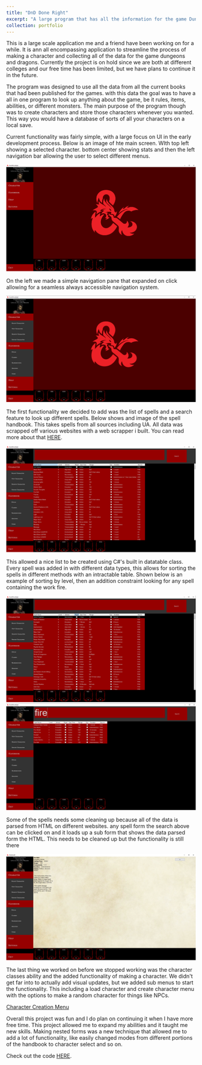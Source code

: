 ```yaml
---
title: "DnD Done Right"
excerpt: "A large program that has all the information for the game Dungeon's and Dragons in one place <br/><img src='/images/DanddDDDoneRight/main.png'>"
collection: portfolio
---
```


This is a large scale application me and a friend have been working on for a while. It is ann all encompassing application to streamline the process of making a character and collecting all of the data for the game dungeons and dragons. Currently the project is on hold since we are both at different colleges and our free time has been limited, but we have plans to continue it in the future.

The program was designed to use all the data from all the current books that had been published for the games. with this data the goal was to have a all in one program to look up anything about the game, be it rules, items, abilities, or different monsters. The main purpose of the program though was to create characters and store those characters whenever you wanted. This way you would have a database of sorts of all your characters on a local save.

Current functionality was fairly simple, with a large focus on UI in the early development process. Below is an image of hte main screen. WIth top left showing a selected character. bottom center showing stats and then the left navigation bar allowing the user to select different menus.

![Start Screen](/images/DanddDDDoneRight/main.png)

On the left we made a simple navigation pane that expanded on click allowing for a seamless always accessible navigation system.

![Navigation](/images/DanddDDDoneRight/menu.png)

The first functionality we decided to add was the list of spells and a search feature to look up different spells. Below shows and image of the spell handbook. This takes spells from all sources including UA. All data was scrapped off various websites with a web scrapper i built. You can read more about that [HERE](https://tkketron.github.io/portfolio/Web-Scraper/).

![Spells Searcher](/images/DanddDDDoneRight/spells.png)

This allowed a nice list to be created using C#'s built in datatable class. Every spell was added in with different data types, this allows for sorting the spells in different methods with an intractable table. Shown below is an example of sorting by level, then an addition constraint looking for any spell containing the work fire.

![Sorting](/images/DanddDDDoneRight/sort%20spells.png)
![Searching](/images/DanddDDDoneRight/search%20spells.png)

Some of the spells needs some cleaning up because all of the data is parsed from HTML on different websites. any spell form the search above can be clicked on and it loads up a sub form that shows the data parsed form the HTML. This needs to be cleaned up but the functionality is still there

![Spell Example](/images/DanddDDDoneRight/spellex.png)

The last thing we worked on before we stopped working was the character classes ability and the added functionality of making a character. We didn't get far into to actually add visual updates, but we added sub menus to start the functionality. This including a load character and create character menu with the options to make a random character for things like NPCs.

[Character Creation Menu](/images/DanddDDDoneRight/characterselect.png)

Overall this project was fun and I do plan on continuing it when I have more free time. This project allowed me to expand my abilities and it taught me new skills. Making nested forms was a new technique that allowed me to add a lot of functionality, like easily changed modes from different portions of the handbook to character select and so on.

Check out the code [HERE](https://github.com/TKKetron/DandDDoneRight).